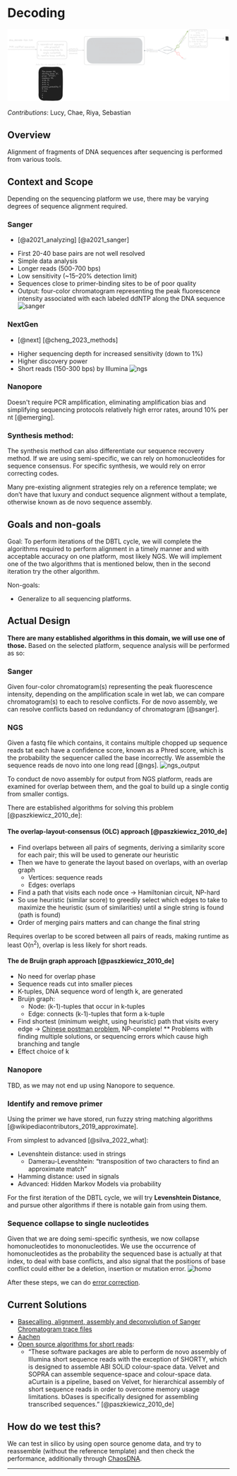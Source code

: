 # Decoding

<!-- toc -->

<div class="scroll">

![decoding](./images/decoding_dark.png)

</div>

*Contributions*: Lucy, Chae, Riya, Sebastian

## Overview
Alignment of fragments of DNA sequences after sequencing is performed from various tools. 

## Context and Scope
Depending on the sequencing platform we use, there may be varying degrees of sequence alignment required.

### Sanger 
- [@a2021_analyzing] [@a2021_sanger]
* First 20-40 base pairs are not well resolved 
* Simple data analysis
* Longer reads (500-700 bps)
* Low sensitivity (~15–20% detection limit)
* Sequences close to primer-binding sites to be of poor quality
* Output: four-color chromatogram representing the peak fluorescence intensity associated with each labeled ddNTP along the DNA sequence
![sanger](https://github.com/UBC-iGEM/internal-wiki-2023-24/assets/55033656/96d6a8f4-f7c1-47b2-a256-bc2e239a26b6)

### NextGen 
- [@next] [@cheng_2023_methods]
* Higher sequencing depth for increased sensitivity (down to 1%)
* Higher discovery power
* Short reads (150-300 bps) by Illumina
![ngs](https://github.com/UBC-iGEM/internal-wiki-2023-24/assets/55033656/3c7f58a1-567c-4de7-962c-112dfad3f086)

### Nanopore 
Doesn't require PCR amplification, eliminating amplification bias and simplifying sequencing protocols relatively high error rates, around 10% per nt [@emerging].

### Synthesis method:
The synthesis method can also differentiate our sequence recovery method. If we are using semi-specific, we can rely on homonucleotides for sequence consensus. For specific synthesis, we would rely on error correcting codes.

Many pre-existing alignment strategies rely on a reference template; we don’t have that luxury and conduct sequence alignment without a template, otherwise known as de novo sequence assembly.

## Goals and non-goals
Goal: 
To perform iterations of the DBTL cycle, we will complete the algorithms required to perform alignment in a timely manner and with acceptable accuracy on one platform, most likely NGS. We will implement one of the two algorithms that is mentioned below, then in the second iteration try the other algorithm.

Non-goals:
* Generalize to all sequencing platforms.

## Actual Design
**There are many established algorithms in this domain, we will use one of those.** Based on the selected platform, sequence analysis will be performed as so: 

### Sanger 
Given four-color chromatogram(s) representing the peak fluorescence intensity, depending on the amplification scale in wet lab, we can compare chromatogram(s) to each to resolve conflicts. For de novo assembly, we can resolve conflicts based on redundancy of chromatogram [@sanger].

### NGS 
Given a fastq file which contains, it contains multiple chopped up sequence reads tat each have a confidence score, known as a Phred score, which is the probability the sequencer called the base incorrectly. We assemble the sequence reads de novo into one long read [@ngs].
![ngs_output](https://github.com/UBC-iGEM/internal-wiki-2023-24/assets/55033656/d539e783-c2fb-44ce-a8b8-325c6ff41c75)

To conduct de novo assembly for output from NGS platform, reads are examined for overlap between them, and the goal to build up a single contig from smaller contigs.

There are established algorithms for solving this problem [@paszkiewicz_2010_de]: 

#### The overlap-layout-consensus (OLC) approach [@paszkiewicz_2010_de]
* Find overlaps between all pairs of segments, deriving a similarity score for each pair; this will be used to generate our heuristic 
* Then we have to generate the layout based on overlaps, with an overlap graph
  * Vertices: sequence reads
  * Edges: overlaps 
* Find a path that visits each node once -> Hamiltonian circuit, NP-hard
* So use heuristic (similar score) to greedily select which edges to take to maximize the heuristic (sum of similarities) until a single string is found (path is found) 
* Order of merging pairs matters and can change the final string

Requires overlap to be scored between all pairs of reads, making runtime as least O(n<sup>2</sup>), overlap is less likely for short reads.

#### The de Bruijn graph approach [@paszkiewicz_2010_de] 
* No need for overlap phase
* Sequence reads cut into smaller pieces
* K-tuples, DNA sequence word of length k, are generated
* Bruijn graph: 
  * Node: (k-1)-tuples that occur in k-tuples
  * Edge: connects (k-1)-tuples that form a k-tuple
* Find shortest (minimum weight, using heuristic) path that visits every edge -> [Chinese postman problem](https://en.wikipedia.org/wiki/Chinese_postman_problem), NP-complete!
** Problems with finding multiple solutions, or sequencing errors which cause high branching and tangle
* Effect choice of k

### Nanopore
TBD, as we may not end up using Nanopore to sequence. 

### Identify and remove primer
Using the primer we have stored, run fuzzy string matching algorithms [@wikipediacontributors_2019_approximate].

From simplest to advanced [@silva_2022_what]: 
* Levenshtein distance: used in strings
  * Damerau-Levenshtein: “transposition of two characters to find an approximate match”
* Hamming distance: used in signals 
* Advanced: Hidden Markov Models via probability 

For the first iteration of the DBTL cycle, we will try **Levenshtein Distance**, and pursue other algorithms if there is notable gain from using them.

### Sequence collapse to single nucleotides 
Given that we are doing semi-specific synthesis, we now collapse homonucleotides to mononucleotides. We use the occurrence of homonucleotides as the probability the sequenced base is actually at that index, to deal with base conflicts, and also signal that the positions of base conflict could either be a deletion, insertion or mutation error.
![homo](https://github.com/UBC-iGEM/internal-wiki-2023-24/assets/55033656/c3d5709c-0f9a-4890-87a8-f53a0112d83d)

After these steps, we can do [error correction](#ecc.md).

## Current Solutions
- [Basecalling, alignment, assembly and deconvolution of Sanger Chromatogram trace files](https://github.com/gear-genomics/tracy?tab=readme-ov-file)
- [Aachen](https://2021.igem.org/Team:Aachen/Software#DecodingandErrorCorrectioninSequencingData)
- [Open source algorithms for short reads](https://academic.oup.com/view-large/25700038):
  - “These software packages are able to perform de novo assembly of Illumina short sequence reads with the exception of SHORTY, which is designed to assemble ABI SOLiD colour-space data. Velvet and SOPRA can assemble sequence-space and colour-space data. aCurtain is a pipeline, based on Velvet, for hierarchical assembly of short sequence reads in order to overcome memory usage limitations. bOases is specifically designed for assembling transcribed sequences.” [@paszkiewicz_2010_de]

## How do we test this?
We can test in silico by using open source genome data, and try to reassemble (without the reference template) and then check the performance, additionally through [ChaosDNA](chaosdna.md).

---
